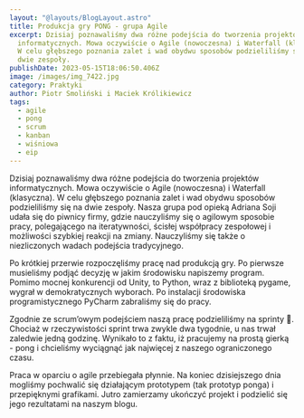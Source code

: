 ```yaml
---
layout: "@layouts/BlogLayout.astro"
title: Produkcja gry PONG - grupa Agile
excerpt: Dzisiaj poznawaliśmy dwa różne podejścia do tworzenia projektów
  informatycznych. Mowa oczywiście o Agile (nowoczesna) i Waterfall (klasyczna).
  W celu głębszego poznania zalet i wad obydwu sposobów podzieliliśmy się na
  dwie zespoły.
publishDate: 2023-05-15T18:06:50.406Z
image: /images/img_7422.jpg
category: Praktyki
author: Piotr Smoliński i Maciek Królikiewicz
tags:
  - agile
  - pong
  - scrum
  - kanban
  - wiśniowa
  - eip
---
```

Dzisiaj poznawaliśmy dwa różne podejścia do tworzenia projektów informatycznych. Mowa oczywiście o Agile (nowoczesna) i Waterfall (klasyczna). W celu głębszego poznania zalet i wad obydwu sposobów podzieliliśmy się na dwie zespoły. Nasza grupa pod opieką Adriana Soji udała się do piwnicy firmy, gdzie nauczyliśmy się o agilowym sposobie pracy, polegającego na iteratywności, ścisłej współpracy zespołowej i możliwości szybkiej reakcji na zmiany. Nauczyliśmy się także o niezliczonych wadach podejścia tradycyjnego.

Po krótkiej przerwie rozpoczęliśmy pracę nad produkcją gry. Po pierwsze musieliśmy podjąć decyzję w jakim środowisku napiszemy program. Pomimo mocnej konkurencji od Unity, to Python, wraz z biblioteką pygame, wygrał w demokratycznych wyborach. Po instalacji środowiska programistycznego PyCharm zabraliśmy się do pracy.

Zgodnie ze scrum’owym podejściem naszą pracę podzieliliśmy na sprinty 🏃. Chociaż w rzeczywistości sprint trwa zwykle dwa tygodnie, u nas trwał zaledwie jedną godzinę. Wynikało to z faktu, iż pracujemy na prostą gierką - pong i chcieliśmy wyciągnąć jak najwięcej z naszego ograniczonego czasu.

Praca w oparciu o agile przebiegała płynnie. Na koniec dzisiejszego dnia mogliśmy pochwalić się działającym prototypem (tak prototyp ponga) i przepięknymi grafikami. Jutro zamierzamy ukończyć projekt i podzielić się jego rezultatami na naszym blogu.